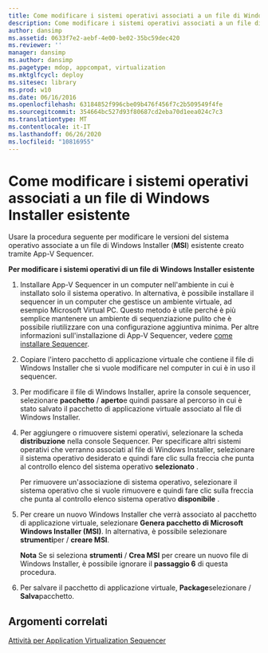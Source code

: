 ```yaml
---
title: Come modificare i sistemi operativi associati a un file di Windows Installer esistente
description: Come modificare i sistemi operativi associati a un file di Windows Installer esistente
author: dansimp
ms.assetid: 0633f7e2-aebf-4e00-be02-35bc59dec420
ms.reviewer: ''
manager: dansimp
ms.author: dansimp
ms.pagetype: mdop, appcompat, virtualization
ms.mktglfcycl: deploy
ms.sitesec: library
ms.prod: w10
ms.date: 06/16/2016
ms.openlocfilehash: 63184852f996cbe09b476f456f7c2b509549f4fe
ms.sourcegitcommit: 354664bc527d93f80687cd2eba70d1eea024c7c3
ms.translationtype: MT
ms.contentlocale: it-IT
ms.lasthandoff: 06/26/2020
ms.locfileid: "10816955"
---
```

# Come modificare i sistemi operativi associati a un file di Windows Installer esistente


Usare la procedura seguente per modificare le versioni del sistema operativo associate a un file di Windows Installer (**MSI**) esistente creato tramite App-V Sequencer.

**Per modificare i sistemi operativi di un file di Windows Installer esistente**

1.  Installare App-V Sequencer in un computer nell'ambiente in cui è installato solo il sistema operativo. In alternativa, è possibile installare il sequencer in un computer che gestisce un ambiente virtuale, ad esempio Microsoft Virtual PC. Questo metodo è utile perché è più semplice mantenere un ambiente di sequenziazione pulito che è possibile riutilizzare con una configurazione aggiuntiva minima. Per altre informazioni sull'installazione di App-V Sequencer, vedere [come installare Sequencer](how-to-install-the-sequencer.md).

2.  Copiare l'intero pacchetto di applicazione virtuale che contiene il file di Windows Installer che si vuole modificare nel computer in cui è in uso il sequencer.

3.  Per modificare il file di Windows Installer, aprire la console sequencer, selezionare **pacchetto**  /  **aperto**e quindi passare al percorso in cui è stato salvato il pacchetto di applicazione virtuale associato al file di Windows Installer.

4.  Per aggiungere o rimuovere sistemi operativi, selezionare la scheda **distribuzione** nella console Sequencer. Per specificare altri sistemi operativi che verranno associati al file di Windows Installer, selezionare il sistema operativo desiderato e quindi fare clic sulla freccia che punta al controllo elenco del sistema operativo **selezionato** .

    Per rimuovere un'associazione di sistema operativo, selezionare il sistema operativo che si vuole rimuovere e quindi fare clic sulla freccia che punta al controllo elenco sistema operativo **disponibile** .

5.  Per creare un nuovo Windows Installer che verrà associato al pacchetto di applicazione virtuale, selezionare **Genera pacchetto di Microsoft Windows Installer (MSI)**. In alternativa, è possibile selezionare **strumenti**per  /  **creare MSI**.

    **Nota**  Se si seleziona **strumenti** / **Crea MSI** per creare un nuovo file di Windows Installer, è possibile ignorare il **passaggio 6** di questa procedura.

     

6.  Per salvare il pacchetto di applicazione virtuale, **Package**selezionare  /  **Salva**pacchetto.

## Argomenti correlati


[Attività per Application Virtualization Sequencer](tasks-for-the-application-virtualization-sequencer.md)

 

 





